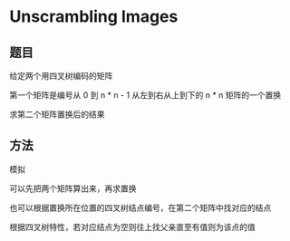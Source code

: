 # Unscrambling Images

## 题目

给定两个用四叉树编码的矩阵

第一个矩阵是编号从 0 到 n * n - 1 从左到右从上到下的 n * n 矩阵的一个置换

求第二个矩阵置换后的结果


## 方法

模拟

可以先把两个矩阵算出来，再求置换

也可以根据置换所在位置的四叉树结点编号，在第二个矩阵中找对应的结点

根据四叉树特性，若对应结点为空则往上找父亲直至有值则为该点的值
